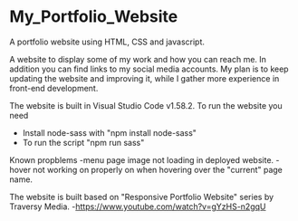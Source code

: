 # My_Portfolio_Website

A portfolio website using HTML, CSS and javascript.

A website to display some of my work and how you can reach me. 
In addition you can find links to my social media accounts.
My plan is to keep updating the website and improving it, while I gather more experience in front-end development.


The website is built in Visual Studio Code v1.58.2.
To run the website you need
- Install node-sass with "npm install node-sass"
- To run the script "npm run sass"


Known propblems
-menu page image not loading in deployed website.
-hover not working on properly on when hovering over the "current" page name.


The website is built based on "Responsive Portfolio Website" series by Traversy Media.
-https://www.youtube.com/watch?v=gYzHS-n2gqU
